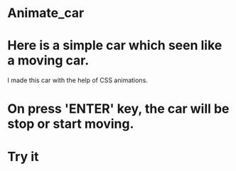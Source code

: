 # Animate_car

# Here is a simple car which seen like a moving car. 
I made this car with the help of CSS animations.
# On press 'ENTER' key, the car will be stop or start moving.
# Try it
